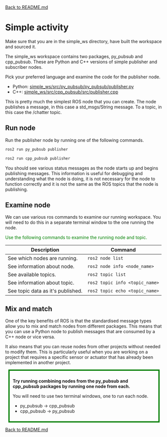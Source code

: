 [Back to README.md](../README.md)

# Simple activity

Make sure that you are in the simple_ws directory, have built the workspace and sourced it.

The simple_ws workspace contains two packages, py_pubsub and cpp_pubsub.
These are Python and C++ versions of simple publisher and subscriber nodes.

Pick your preferred language and examine the code for the publisher node.

- Python: [simple_ws/src/py_pubsub/py_pubsub/publisher.py](../simple_ws/src/py_pubsub/py_pubsub/publisher.py)
- C++: [simple_ws/src/cpp_pubsub/src/publisher.cpp](../simple_ws/src/cpp_pubsub/src/publisher.cpp)

This is pretty much the simplest ROS node that you can create. 
The node publishes a message, in this case a std_msgs/String message.
To a topic, in this case the /chatter topic.

## Run node

Run the publisher node by running one of the following commands.

```bash
ros2 run py_pubsub publisher
```

```bash
ros2 run cpp_pubsub publisher
```

You should see various status messages as the node starts up and begins publishing messages.
This information is useful for debugging and understanding what the node is doing, it is not necessary for the node to function correctly and it is not the same as the ROS topics that the node is publishing.

## Examine node

We can use various ros commands to examine our running workspace. You will need to do this in a separate terminal window to the one running the node.

<div style="color: green">Use the following commands to examine the running node and topic.</div>

| Description                  | Command                      |
| ---------------------------- | ---------------------------- |
| See which nodes are running. | `ros2 node list`             |
| See information about node.  | `ros2 node info <node_name>` |
| See available topics.        | `ros2 topic list` |
| See information about topic. | `ros2 topic info <topic_name>` |
| See topic data as it's published. | `ros2 topic echo <topic_name>` |



## Mix and match

One of the key benefits of ROS is that the standardised message types allow 
you to mix and match nodes from different packages. 
This means that you can use a Python node to publish messages that are consumed by a 
C++ node or vice versa.

It also means that you can reuse nodes from other projects without needed to modify them. 
This is particularly useful when you are working on a project that requires a specific 
sensor or actuator that has already been implemented in another project.

<div style="border: 4px solid green; padding: 10px; margin: 10px;">

**Try running combining nodes from the py_pubsub and cpp_pubsub packages by running one node from each.**

You will need to use two terminal windows, one to run each node.

- py_pubsub -> cpp_pubsub
- cpp_pubsub -> py_pubsub
</div>

[Back to README.md](../README.md)
